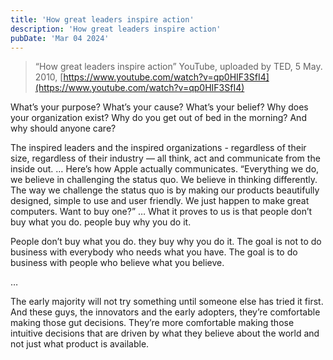 ```yaml
---
title: 'How great leaders inspire action'
description: 'How great leaders inspire action'
pubDate: 'Mar 04 2024'
---
```


> “How great leaders inspire action” YouTube, uploaded by TED, 5 May. 2010, [https://www.youtube.com/watch?v=qp0HIF3SfI4](https://www.youtube.com/watch?v=qp0HIF3SfI4)

What’s your purpose? What’s your cause? What’s your belief? Why does your organization exist? Why do you get out of bed in the morning? And why should anyone care?

The inspired leaders and the inspired organizations - regardless of their size, regardless of their industry — all think, act and communicate from the inside out. … Here’s how Apple actually communicates. “Everything we do, we believe in challenging the status quo. We believe in thinking differently. The way we challenge the status quo is by making our products beautifully designed, simple to use and user friendly. We just happen to make great computers. Want to buy one?” … What it proves to us is that people don’t buy what you do. people buy why you do it.

People don’t buy what you do. they buy why you do it. The goal is not to do business with everybody who needs what you have. The goal is to do business with people who believe what you believe.

…

The early majority will not try something until someone else has tried it first. And these guys, the innovators and the early adopters, they’re comfortable making those gut decisions. They’re more comfortable making those intuitive decisions that are driven by what they believe about the world and not just what product is available.
